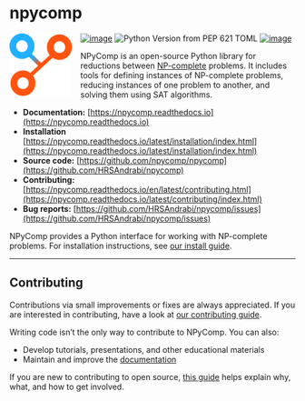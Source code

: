 # npycomp

<img align="left" width="110" height="110" src="https://raw.githubusercontent.com/HRSAndrabi/npycomp/main/docs/source/_static/logo.svg" alt="npycomp logo" style="padding-right: 15px">

[![image](https://img.shields.io/pypi/v/npycomp.svg)](https://pypi.python.org/pypi/npycomp)
![Python Version from PEP 621 TOML](https://img.shields.io/python/required-version-toml?tomlFilePath=https%3A%2F%2Fraw.githubusercontent.com%2FHRSAndrabi%2Fnpycomp%2Fmain%2Fpyproject.toml)
[![image](https://img.shields.io/pypi/l/npycomp.svg)](https://github.com/astral-sh/npycomp/blob/main/LICENSE)

NPyComp is an open-source Python library for reductions between [NP-complete](https://en.wikipedia.org/wiki/NP-completeness) problems. It includes tools for defining instances of NP-complete problems, reducing instances of one problem to another, and solving them using SAT algorithms.

- **Documentation:** [https://npycomp.readthedocs.io](https://npycomp.readthedocs.io)
- **Installation** [https://npycomp.readthedocs.io/latest/installation/index.html](https://npycomp.readthedocs.io/latest/installation/index.html)
- **Source code:** [https://github.com/npycomp/npycomp](https://github.com/HRSAndrabi/npycomp)
- **Contributing:** [https://npycomp.readthedocs.io/en/latest/contributing.html](https://npycomp.readthedocs.io/latest/contributing/index.html)
- **Bug reports:** [https://github.com/HRSAndrabi/npycomp/issues](https://github.com/HRSAndrabi/npycomp/issues)

NPyComp provides a Python interface for working with NP-complete problems. For installation instructions, see [our install guide](https://npycomp.readthedocs.io/latest/installation/index.html).

---

## Contributing

Contributions via small improvements or fixes are always appreciated. If you are interested in contributing, have a look at [our contributing guide](https://npycomp.readthedocs.io/latest/contributing/index.html).

Writing code isn’t the only way to contribute to NPyComp. You can also:

- Develop tutorials, presentations, and other educational materials
- Maintain and improve the [documentation](https://npycomp.readthedocs.io/latest/index.html)

If you are new to contributing to open source, [this guide](https://opensource.guide/how-to-contribute/) helps explain why, what, and how to get involved.
